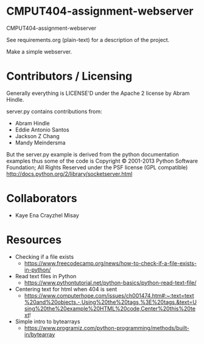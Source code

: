 CMPUT404-assignment-webserver
=============================

CMPUT404-assignment-webserver

See requirements.org (plain-text) for a description of the project.

Make a simple webserver.

Contributors / Licensing
========================

Generally everything is LICENSE'D under the Apache 2 license by Abram Hindle.

server.py contains contributions from:

* Abram Hindle
* Eddie Antonio Santos
* Jackson Z Chang
* Mandy Meindersma 

But the server.py example is derived from the python documentation
examples thus some of the code is Copyright © 2001-2013 Python
Software Foundation; All Rights Reserved under the PSF license (GPL
compatible) http://docs.python.org/2/library/socketserver.html

Collaborators
========================
* Kaye Ena Crayzhel Misay

Resources
========================
- Checking if a file exists
  - https://www.freecodecamp.org/news/how-to-check-if-a-file-exists-in-python/
- Read text files in Python
  - https://www.pythontutorial.net/python-basics/python-read-text-file/
- Centering text for html when 404 is sent
  - https://www.computerhope.com/issues/ch001474.htm#:~:text=text%20and%20objects.-,Using%20the%20tags,%3E%20tags.&text=Using%20the%20example%20HTML%20code,Center%20this%20text!
- Simple intro to bytearrays
  - https://www.programiz.com/python-programming/methods/built-in/bytearray